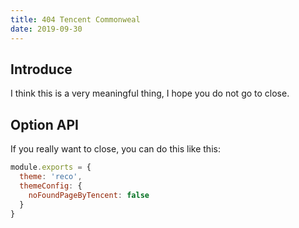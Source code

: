 ```yaml
---
title: 404 Tencent Commonweal
date: 2019-09-30
---
```


## Introduce

I think this is a very meaningful thing, I hope you do not go to close.

## Option API

If you really want to close, you can do this like this:

```js
module.exports = {
  theme: 'reco',
  themeConfig: {
    noFoundPageByTencent: false
  }  
}
```
